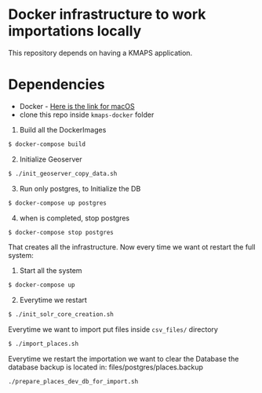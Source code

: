 # Docker infrastructure to work importations locally

This repository depends on having a KMAPS application.

# Dependencies

* Docker - [Here is the link for macOS](https://docs.docker.com/docker-for-mac/install/)
* clone this repo inside `kmaps-docker` folder

1. Build all the DockerImages

```bash
$ docker-compose build
```

2. Initialize Geoserver

```bash
$ ./init_geoserver_copy_data.sh
```

3. Run only postgres, to Initialize the DB

```bash
$ docker-compose up postgres
```

4. when is completed, stop postgres

```bash
$ docker-compose stop postgres
```

That creates all the infrastructure. Now every time we want ot restart the
full system:

1. Start all the system 


```bash
$ docker-compose up 
```
2. Everytime we restart 

```bash
$ ./init_solr_core_creation.sh
```

Everytime we want to import put files inside `csv_files/` directory

```bash
$ ./import_places.sh
```

Everytime we restart the importation we want to clear the Database
the database backup is located in: files/postgres/places.backup 

```bash
./prepare_places_dev_db_for_import.sh
```
